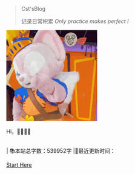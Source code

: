 


>Cst'sBlog
>
>记录日常积累           *Only practice makes perfect !* 

![img](_coverpage.assets/7F198CDA.gif) 


Hi，📎📎📎📎<span id="sitetime"></span>

<br>
<span id="busuanzi_container_site_pv" style='display:none'>
    👀 本站总访问量：<span id="busuanzi_value_site_pv"></span> 次
</span> 
<span id="busuanzi_container_site_uv" style='display:none'> | 🚴‍♂️ 本站总访客数：<span id="busuanzi_value_site_uv"></span> 人
</span> | 📚本站总字数：539952字 |🎈最近更新时间：<span id="updatetime"></span>
</br>

[Start Here](README.md)

